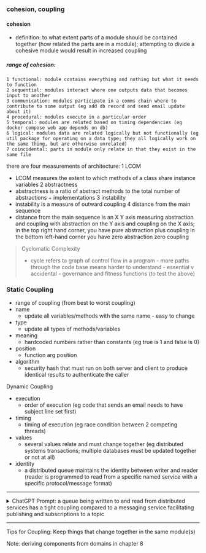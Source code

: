 ### cohesion, coupling
#### cohesion
- definition: to what extent parts of a module should be contained together (how related the parts are in a module); attempting to divide a cohesive module would result in increased coupling

##### range of cohesion:
	1 functional: module contains everything and nothing but what it needs to function
	2 sequential: modules interact where one outputs data that becomes input to another
	3 communication: modules participate in a comms chain where to contribute to some output (eg add db record and send email update about it)
	4 procedural: modules execute in a particular order
	5 temporal: modules are related based on timing dependencies (eg docker compose web app depends on db)
	6 logical: modules data are related logically but not functionally (eg util package for operating on a data type; they all logically work on the same thing, but are otherwise unrelated)
	7 coincidental: parts in module only relate in that they exist in the same file

there are four measurements of architecture: 
1 LCOM 
- LCOM measures the extent to which methods of a class share instance variables
2 abstractness
- abstractness is a ratio of abstract methods to the total number of abstractions + implementations 
3 instability
-  instability is a measure of outward coupling 
4 distance from the main sequence 
- distance from the main sequence is an X Y axis measuring abstraction and coupling with abstraction on the Y axis and coupling on the X axis; in the top right hand corner, you have pure abstraction plus coupling in the bottom left-hand corner you have zero abstraction zero coupling


> Cyclomatic Complexity 
> - cycle refers to graph of control flow in a program
	- more paths through the code base means harder to understand
	- essential v accidental
	- governance and fitness functions (to test the above)

### Static Coupling
- range of coupling (from best to worst coupling)
- name
	- update all variables/methods with the same name - easy to change
- type
	- update all types of methods/variables
- meaning
	- hardcoded numbers rather than constants (eg true is 1 and false is 0)
- position
	- function arg position
- algorithm
	- security hash that must run on both server and client to produce identical results to authenticate the caller

Dynamic Coupling
- execution
	- order of execution (eg code that sends an email needs to have subject line set first)
- timing
	- timing of execution (eg race condition between 2 competing threads)
- values
	- several values relate and must change together (eg distributed systems transactions; multiple databases must be updated together or not at all)
- identity
	- a distributed queue maintains the identity between writer and reader (reader is programmed to read from a specific named service with a specific protocol/message format)
----

<details>
  <summary>ChatGPT Prompt: a queue being written to and read from distributed services has a tight coupling compared to a messaging service facilitating publishing and subscriptions to a topic</summary>
  

Answer: Yes, you're correct. A queue being directly written to and read from by distributed services often results in tighter coupling compared to using a messaging service that facilitates publishing and subscriptions to a topic. Here's why:

### Direct Queue Interaction

- **Tight Coupling:** When services directly interact with a queue, they often have explicit knowledge of the queue's existence, its name, and possibly its schema. This setup means that producers and consumers are closely tied to the specifics of the queue, leading to tight coupling. For instance, if a service posts messages to a queue, any consuming service must know the exact queue to listen to and understand the format of the messages it receives.
- **Dependency on Queue Mechanics:** Both the producing and consuming services must manage their connection and interaction with the queue, including error handling, message serialization/deserialization, and understanding the queue's delivery semantics (e.g., at-least-once, exactly-once).

### Messaging Service with Topics

- **Looser Coupling:** In a publish/subscribe model using topics, services don't directly interact with a queue. Instead, they publish messages to a topic or subscribe to a topic without needing to know about other services. This approach decouples producers from consumers—producers just emit messages to a topic, and consumers listen to the topic they are interested in without needing to know who the producers are.
- **Abstracted Interaction:** The messaging system abstracts the complexity of message distribution, allowing services to focus on their business logic rather than the intricacies of message passing. This setup facilitates easier changes and scalability, as adding or removing consumers or changing a message format can often be done without impacting other services.
- **Flexibility and Scalability:** With topics, it's easier to scale the system by adding more consumers or publishers. Since services are not tightly coupled, new services can be introduced to publish or consume messages without requiring changes to existing services.

### Example: Order Processing System

- **Direct Queue Interaction:** An `OrderService` directly puts an order into a `ProcessingQueue`, and an `InventoryService` reads from this queue. If the queue's structure or the message format changes, both services need to be updated. Additionally, if a new service like a `ShippingService` needs to process the same orders, it must also interact directly with the `ProcessingQueue`, increasing coupling and complexity.
- **Messaging Service with Topics:** The `OrderService` publishes orders to an `OrderTopic`. Both `InventoryService` and `ShippingService` subscribe to the `OrderTopic`. The `OrderService` doesn't need to know about the subscribers, and new subscribers can be added without affecting the publisher or other subscribers, leading to a more flexible and scalable architecture.

In summary, using a messaging service with the publish/subscribe model provides a more decoupled, scalable, and flexible architecture compared to direct interactions with a queue, facilitating easier maintenance and the ability to evolve parts of the system independently.

</details>

-----

Tips for Coupling: Keep things that change together in the same module(s)

Note: deriving components from domains in chapter 8


 